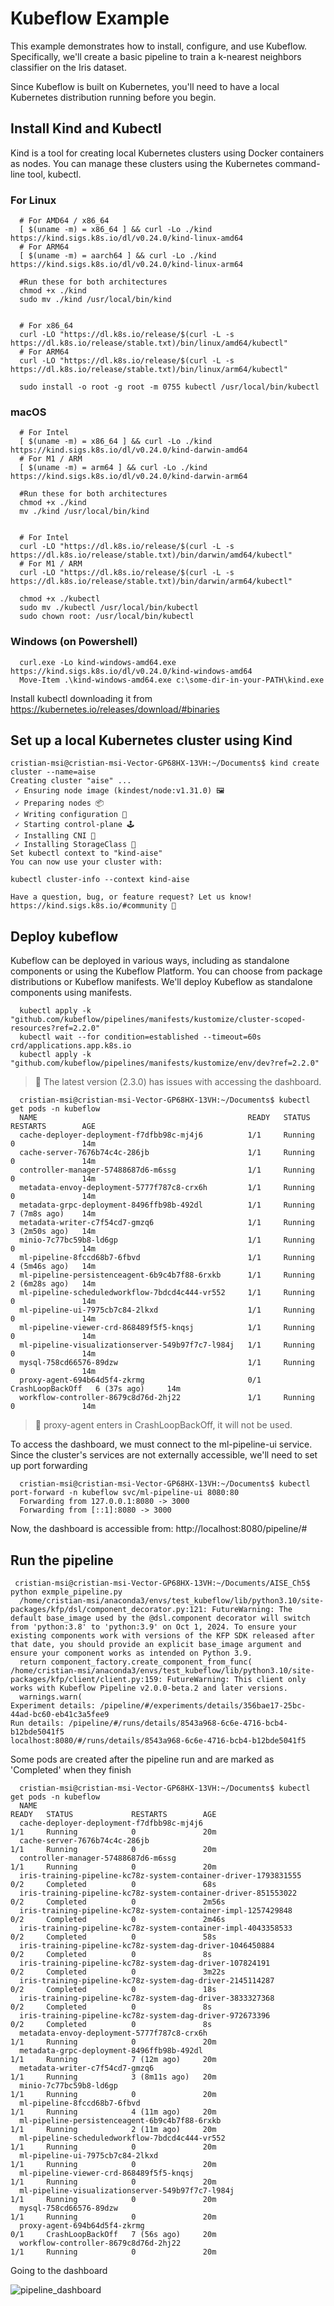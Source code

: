 
# Kubeflow Example

This example demonstrates how to install, configure, and use Kubeflow. Specifically, we'll create a basic pipeline to train a k-nearest neighbors classifier on the Iris dataset.

Since Kubeflow is built on Kubernetes, you'll need to have a local Kubernetes distribution running before you begin.

## Install Kind and Kubectl

Kind is a tool for creating local Kubernetes clusters using Docker containers as nodes. You can manage these clusters using the Kubernetes command-line tool, kubectl.

### For Linux
```
  # For AMD64 / x86_64
  [ $(uname -m) = x86_64 ] && curl -Lo ./kind https://kind.sigs.k8s.io/dl/v0.24.0/kind-linux-amd64
  # For ARM64
  [ $(uname -m) = aarch64 ] && curl -Lo ./kind https://kind.sigs.k8s.io/dl/v0.24.0/kind-linux-arm64

  #Run these for both architectures
  chmod +x ./kind
  sudo mv ./kind /usr/local/bin/kind


  # For x86_64
  curl -LO "https://dl.k8s.io/release/$(curl -L -s https://dl.k8s.io/release/stable.txt)/bin/linux/amd64/kubectl"
  # For ARM64
  curl -LO "https://dl.k8s.io/release/$(curl -L -s https://dl.k8s.io/release/stable.txt)/bin/linux/arm64/kubectl"

  sudo install -o root -g root -m 0755 kubectl /usr/local/bin/kubectl
```

### macOS

```
  # For Intel
  [ $(uname -m) = x86_64 ] && curl -Lo ./kind https://kind.sigs.k8s.io/dl/v0.24.0/kind-darwin-amd64
  # For M1 / ARM
  [ $(uname -m) = arm64 ] && curl -Lo ./kind https://kind.sigs.k8s.io/dl/v0.24.0/kind-darwin-arm64
  
  #Run these for both architectures
  chmod +x ./kind
  mv ./kind /usr/local/bin/kind


  # For Intel
  curl -LO "https://dl.k8s.io/release/$(curl -L -s https://dl.k8s.io/release/stable.txt)/bin/darwin/amd64/kubectl"
  # For M1 / ARM
  curl -LO "https://dl.k8s.io/release/$(curl -L -s https://dl.k8s.io/release/stable.txt)/bin/darwin/arm64/kubectl"

  chmod +x ./kubectl
  sudo mv ./kubectl /usr/local/bin/kubectl
  sudo chown root: /usr/local/bin/kubectl
```

### Windows (on Powershell)
```
  curl.exe -Lo kind-windows-amd64.exe https://kind.sigs.k8s.io/dl/v0.24.0/kind-windows-amd64
  Move-Item .\kind-windows-amd64.exe c:\some-dir-in-your-PATH\kind.exe
```
Install kubectl downloading it from https://kubernetes.io/releases/download/#binaries

## Set up a local Kubernetes cluster using Kind
 
```
cristian-msi@cristian-msi-Vector-GP68HX-13VH:~/Documents$ kind create cluster --name=aise
Creating cluster "aise" ...
 ✓ Ensuring node image (kindest/node:v1.31.0) 🖼
 ✓ Preparing nodes 📦  
 ✓ Writing configuration 📜 
 ✓ Starting control-plane 🕹️ 
 ✓ Installing CNI 🔌 
 ✓ Installing StorageClass 💾 
Set kubectl context to "kind-aise"
You can now use your cluster with:

kubectl cluster-info --context kind-aise

Have a question, bug, or feature request? Let us know! https://kind.sigs.k8s.io/#community 🙂

```

## Deploy kubeflow

Kubeflow can be deployed in various ways, including as standalone components or using the Kubeflow Platform. You can choose from package distributions or Kubeflow manifests. 
We'll deploy Kubeflow as standalone components using manifests.

```
  kubectl apply -k "github.com/kubeflow/pipelines/manifests/kustomize/cluster-scoped-resources?ref=2.2.0"
  kubectl wait --for condition=established --timeout=60s crd/applications.app.k8s.io
  kubectl apply -k "github.com/kubeflow/pipelines/manifests/kustomize/env/dev?ref=2.2.0"
```
> 📝 The latest version (2.3.0) has issues with accessing the dashboard.

```
  cristian-msi@cristian-msi-Vector-GP68HX-13VH:~/Documents$ kubectl get pods -n kubeflow
  NAME                                               READY   STATUS             RESTARTS        AGE
  cache-deployer-deployment-f7dfbb98c-mj4j6          1/1     Running            0               14m
  cache-server-7676b74c4c-286jb                      1/1     Running            0               14m
  controller-manager-57488687d6-m6ssg                1/1     Running            0               14m
  metadata-envoy-deployment-5777f787c8-crx6h         1/1     Running            0               14m
  metadata-grpc-deployment-8496ffb98b-492dl          1/1     Running            7 (7m8s ago)    14m
  metadata-writer-c7f54cd7-gmzq6                     1/1     Running            3 (2m50s ago)   14m
  minio-7c77bc59b8-ld6gp                             1/1     Running            0               14m
  ml-pipeline-8fccd68b7-6fbvd                        1/1     Running            4 (5m46s ago)   14m
  ml-pipeline-persistenceagent-6b9c4b7f88-6rxkb      1/1     Running            2 (6m28s ago)   14m
  ml-pipeline-scheduledworkflow-7bdcd4c444-vr552     1/1     Running            0               14m
  ml-pipeline-ui-7975cb7c84-2lkxd                    1/1     Running            0               14m
  ml-pipeline-viewer-crd-868489f5f5-knqsj            1/1     Running            0               14m
  ml-pipeline-visualizationserver-549b97f7c7-l984j   1/1     Running            0               14m
  mysql-758cd66576-89dzw                             1/1     Running            0               14m
  proxy-agent-694b64d5f4-zkrmg                       0/1     CrashLoopBackOff   6 (37s ago)     14m
  workflow-controller-8679c8d76d-2hj22               1/1     Running            0               14m
```

> 📝 proxy-agent enters in CrashLoopBackOff, it will not be used. 

To access the dashboard, we must connect to the ml-pipeline-ui service. Since the cluster's services are not externally accessible, we'll need to set up port forwarding

```
  cristian-msi@cristian-msi-Vector-GP68HX-13VH:~/Documents$ kubectl port-forward -n kubeflow svc/ml-pipeline-ui 8080:80
  Forwarding from 127.0.0.1:8080 -> 3000
  Forwarding from [::1]:8080 -> 3000  
```
Now, the dashboard is accessible from: http://localhost:8080/pipeline/#

## Run the pipeline

```
 cristian-msi@cristian-msi-Vector-GP68HX-13VH:~/Documents/AISE_Ch5$ python exmple_pipeline.py
  /home/cristian-msi/anaconda3/envs/test_kubeflow/lib/python3.10/site-packages/kfp/dsl/component_decorator.py:121: FutureWarning: The default base_image used by the @dsl.component decorator will switch from 'python:3.8' to 'python:3.9' on Oct 1, 2024. To ensure your existing components work with versions of the KFP SDK released after that date, you should provide an explicit base_image argument and ensure your component works as intended on Python 3.9.
  return component_factory.create_component_from_func(
/home/cristian-msi/anaconda3/envs/test_kubeflow/lib/python3.10/site-packages/kfp/client/client.py:159: FutureWarning: This client only works with Kubeflow Pipeline v2.0.0-beta.2 and later versions.
  warnings.warn(
Experiment details: /pipeline/#/experiments/details/356bae17-25bc-44ad-bc60-eb41c3a5fee9
Run details: /pipeline/#/runs/details/8543a968-6c6e-4716-bcb4-b12bde5041f5
localhost:8080/#/runs/details/8543a968-6c6e-4716-bcb4-b12bde5041f5
```

Some pods are created after the pipeline run and are marked as 'Completed' when they finish

```
  cristian-msi@cristian-msi-Vector-GP68HX-13VH:~/Documents$ kubectl get pods -n kubeflow
  NAME                                                              READY   STATUS             RESTARTS        AGE
  cache-deployer-deployment-f7dfbb98c-mj4j6                         1/1     Running            0               20m
  cache-server-7676b74c4c-286jb                                     1/1     Running            0               20m
  controller-manager-57488687d6-m6ssg                               1/1     Running            0               20m
  iris-training-pipeline-kc78z-system-container-driver-1793831555   0/2     Completed          0               68s
  iris-training-pipeline-kc78z-system-container-driver-851553022    0/2     Completed          0               2m56s
  iris-training-pipeline-kc78z-system-container-impl-1257429848     0/2     Completed          0               2m46s
  iris-training-pipeline-kc78z-system-container-impl-4043358533     0/2     Completed          0               58s
  iris-training-pipeline-kc78z-system-dag-driver-1046450884         0/2     Completed          0               8s
  iris-training-pipeline-kc78z-system-dag-driver-107824191          0/2     Completed          0               3m22s
  iris-training-pipeline-kc78z-system-dag-driver-2145114287         0/2     Completed          0               18s
  iris-training-pipeline-kc78z-system-dag-driver-3833327368         0/2     Completed          0               8s
  iris-training-pipeline-kc78z-system-dag-driver-972673396          0/2     Completed          0               8s
  metadata-envoy-deployment-5777f787c8-crx6h                        1/1     Running            0               20m
  metadata-grpc-deployment-8496ffb98b-492dl                         1/1     Running            7 (12m ago)     20m
  metadata-writer-c7f54cd7-gmzq6                                    1/1     Running            3 (8m11s ago)   20m
  minio-7c77bc59b8-ld6gp                                            1/1     Running            0               20m
  ml-pipeline-8fccd68b7-6fbvd                                       1/1     Running            4 (11m ago)     20m
  ml-pipeline-persistenceagent-6b9c4b7f88-6rxkb                     1/1     Running            2 (11m ago)     20m
  ml-pipeline-scheduledworkflow-7bdcd4c444-vr552                    1/1     Running            0               20m
  ml-pipeline-ui-7975cb7c84-2lkxd                                   1/1     Running            0               20m
  ml-pipeline-viewer-crd-868489f5f5-knqsj                           1/1     Running            0               20m
  ml-pipeline-visualizationserver-549b97f7c7-l984j                  1/1     Running            0               20m
  mysql-758cd66576-89dzw                                            1/1     Running            0               20m
  proxy-agent-694b64d5f4-zkrmg                                      0/1     CrashLoopBackOff   7 (56s ago)     20m
  workflow-controller-8679c8d76d-2hj22                              1/1     Running            0               20m
```

Going to the dashboard

![pipeline_dashboard](/pipeline_dashboard.png)
